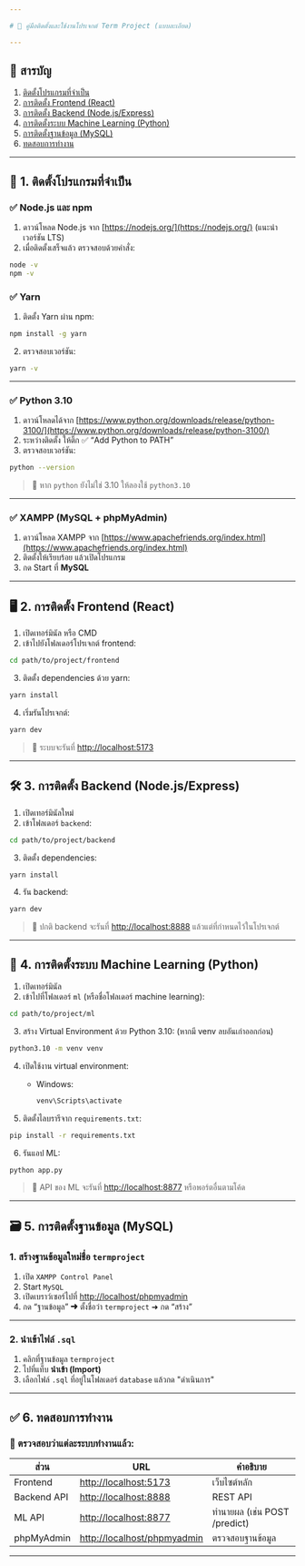 ```yaml
---

# 📘 คู่มือติดตั้งและใช้งานโปรเจกต์ Term Project (แบบละเอียด)

---
```


## 🧩 สารบัญ

1. [ติดตั้งโปรแกรมที่จำเป็น](#1-ติดตั้งโปรแกรมที่จำเป็น)
2. [การติดตั้ง Frontend (React)](#2-การติดตั้ง-frontend-react)
3. [การติดตั้ง Backend (Node.js/Express)](#3-การติดตั้ง-backend-nodejsexpress)
4. [การติดตั้งระบบ Machine Learning (Python)](#4-การติดตั้งระบบ-machine-learning-python)
5. [การติดตั้งฐานข้อมูล (MySQL)](#5-การติดตั้งฐานข้อมูล-mysql)
6. [ทดสอบการทำงาน](#6-ทดสอบการทำงาน)

---

## 🔧 1. ติดตั้งโปรแกรมที่จำเป็น

### ✅ Node.js และ npm

1. ดาวน์โหลด Node.js จาก [https://nodejs.org/](https://nodejs.org/) (แนะนำเวอร์ชัน LTS)
2. เมื่อติดตั้งเสร็จแล้ว ตรวจสอบด้วยคำสั่ง:

```bash
node -v
npm -v
```

### ✅ Yarn

1. ติดตั้ง Yarn ผ่าน npm:

```bash
npm install -g yarn
```

2. ตรวจสอบเวอร์ชัน:

```bash
yarn -v
```

---

### ✅ Python 3.10

1. ดาวน์โหลดได้จาก [https://www.python.org/downloads/release/python-3100/](https://www.python.org/downloads/release/python-3100/)
2. ระหว่างติดตั้ง ให้ติ๊ก ✅ “Add Python to PATH”
3. ตรวจสอบเวอร์ชัน:

```bash
python --version
```

> 🔁 หาก `python` ยังไม่ใช่ 3.10 ให้ลองใช้ `python3.10`

---

### ✅ XAMPP (MySQL + phpMyAdmin)

1. ดาวน์โหลด XAMPP จาก [https://www.apachefriends.org/index.html](https://www.apachefriends.org/index.html)
2. ติดตั้งให้เรียบร้อย แล้วเปิดโปรแกรม
3. กด Start ที่ **MySQL**

---

## 🖥️ 2. การติดตั้ง Frontend (React)

1. เปิดเทอร์มินัล หรือ CMD
2. เข้าไปยังโฟลเดอร์โปรเจกต์ frontend:

```bash
cd path/to/project/frontend
```

3. ติดตั้ง dependencies ด้วย yarn:

```bash
yarn install
```

4. เริ่มรันโปรเจกต์:

```bash
yarn dev
```

> 🔗 ระบบจะรันที่ [http://localhost:5173](http://localhost:5173)

---

## 🛠️ 3. การติดตั้ง Backend (Node.js/Express)

1. เปิดเทอร์มินัลใหม่
2. เข้าโฟลเดอร์ `backend`:

```bash
cd path/to/project/backend
```

3. ติดตั้ง dependencies:

```bash
yarn install
```

4. รัน backend:

```bash
yarn dev
```

> 🔗 ปกติ backend จะรันที่ [http://localhost:8888](http://localhost:8888) แล้วแต่ที่กำหนดไว้ในโปรเจกต์

---

## 🤖 4. การติดตั้งระบบ Machine Learning (Python)

1. เปิดเทอร์มินัล
2. เข้าไปที่โฟลเดอร์ `ml` (หรือชื่อโฟลเดอร์ machine learning):

```bash
cd path/to/project/ml
```

3. สร้าง Virtual Environment ด้วย Python 3.10: (หากมี venv ลบอันเก่าออกก่อน)

```bash
python3.10 -m venv venv
```

4. เปิดใช้งาน virtual environment:

   * Windows:

     ```bash
     venv\Scripts\activate
     ```

5. ติดตั้งไลบรารีจาก `requirements.txt`:

```bash
pip install -r requirements.txt
```

6. รันแอป ML:

```bash
python app.py
```

> 🔗 API ของ ML จะรันที่ [http://localhost:8877](http://localhost:8877) หรือพอร์ตอื่นตามโค้ด

---

## 🗃️ 5. การติดตั้งฐานข้อมูล (MySQL)

### 1. สร้างฐานข้อมูลใหม่ชื่อ `termproject`

1. เปิด `XAMPP Control Panel`
2. Start `MySQL`
3. เปิดเบราว์เซอร์ไปที่ [http://localhost/phpmyadmin](http://localhost/phpmyadmin)
4. กด “ฐานข้อมูล” ➜ ตั้งชื่อว่า `termproject` ➜ กด “สร้าง”

---

### 2. นำเข้าไฟล์ `.sql`

1. คลิกที่ฐานข้อมูล `termproject`
2. ไปที่แท็บ **นำเข้า (Import)**
3. เลือกไฟล์ `.sql` ที่อยู่ในโฟลเดอร์ `database` แล้วกด "ดำเนินการ"

---

## ✅ 6. ทดสอบการทำงาน

### 🔎 ตรวจสอบว่าแต่ละระบบทำงานแล้ว:

| ส่วน        | URL                                                        | คำอธิบาย                     |
| ----------- | ---------------------------------------------------------- | ---------------------------- |
| Frontend    | [http://localhost:5173](http://localhost:5173)             | เว็บไซต์หลัก                 |
| Backend API | [http://localhost:8888](http://localhost:8888)            | REST API                     |
| ML API      | [http://localhost:8877](http://localhost:8877)             | ทำนายผล (เช่น POST /predict) |
| phpMyAdmin  | [http://localhost/phpmyadmin](http://localhost/phpmyadmin) | ตรวจสอบฐานข้อมูล             |

---
